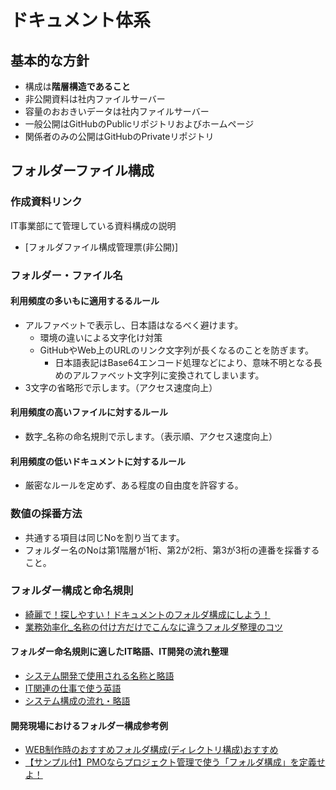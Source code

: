 # ドキュメント体系

## 基本的な方針

- 構成は**階層構造であること**
- 非公開資料は社内ファイルサーバー
- 容量のおおきいデータは社内ファイルサーバー
- 一般公開はGitHubのPublicリポジトリおよびホームページ
- 関係者のみの公開はGitHubのPrivateリポジトリ

## フォルダーファイル構成

### 作成資料リンク

  IT事業部にて管理している資料構成の説明  
  
- [フォルダファイル構成管理票(非公開)]

### フォルダー・ファイル名

#### 利用頻度の多いもに適用するるルール

- アルファベットで表示し、日本語はなるべく避けます。
  - 環境の違いによる文字化け対策  
  - GitHubやWeb上のURLのリンク文字列が長くなるのことを防ぎます。  
    - 日本語表記はBase64エンコード処理などにより、意味不明となる長めのアルファベット文字列に変換されてしまいます。  
- 3文字の省略形で示します。（アクセス速度向上）

#### 利用頻度の高いファイルに対するルール

- 数字_名称の命名規則で示します。（表示順、アクセス速度向上）

#### 利用頻度の低いドキュメントに対するルール

- 厳密なルールを定めず、ある程度の自由度を許容する。

### 数値の採番方法

- 共通する項目は同じNoを割り当てます。
- フォルダー名のNoは第1階層が1桁、第2が2桁、第3が3桁の連番を採番すること。

### フォルダー構成と命名規則

- [綺麗で！探しやすい！ドキュメントのフォルダ構成にしよう！](https://dairablog.com/beautiful-document-structure/)
- [業務効率化_名称の付け方だけでこんなに違うフォルダ整理のコツ](http://you-zou.com/pc/folder-constitution/)

#### フォルダー命名規則に適したIT略語、IT開発の流れ整理

- [システム開発で使用される名称と略語](https://itsakura.com/it-system-name)
- [IT関連の仕事で使う英語](https://www.sangyo-rock.com/tech/index.php?IT%B4%D8%CF%A2%A4%CE%BB%C5%BB%F6%A4%C7%BB%C8%A4%A6%B1%D1%B8%EC)
- [システム構成の流れ・略語](https://liginc.co.jp/blog/system/550591)

#### 開発現場におけるフォルダー構成参考例

- [WEB制作時のおすすめフォルダ構成(ディレクトリ構成)おすすめ](https://shuu1104.com/2021/04/2445/)
- [【サンプル付】PMOならプロジェクト管理で使う「フォルダ構成」を定義せよ！](https://www.foxwisdom777.com/folder-management/)
